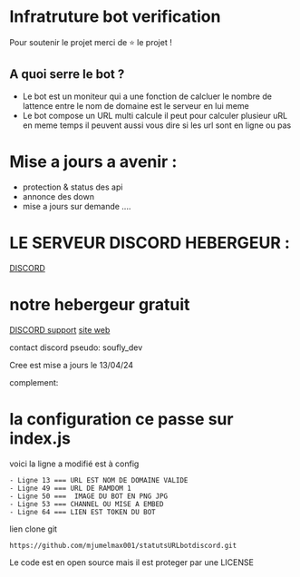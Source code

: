 # Infratruture bot verification

Pour soutenir le projet merci de ⭐ le projet !
## A quoi serre le bot ?
- Le bot est un moniteur qui a une fonction de calcluer le nombre de lattence entre le nom de domaine est le serveur en lui meme
- Le bot compose un URL multi calcule il peut pour calculer plusieur uRL en meme temps il peuvent aussi vous dire si les url sont en ligne ou pas

# Mise a jours a avenir :

- protection & status des api
- annonce des down
- mise a jours sur demande ....

# LE SERVEUR DISCORD HEBERGEUR : 

[DISCORD](https://discord.gg/z3auwsQrUF)

# notre hebergeur gratuit
[DISCORD support]([https://discord.gg/4teNzBabQz](https://discord.gg/emm9Ydegeq))
[site web](https://uniobot.fr/)


contact discord pseudo: 
soufly_dev


Cree est mise a jours le 13/04/24



complement: 
# la configuration ce passe sur index.js

voici la ligne a modifié est à config

```
- Ligne 13 === URL EST NOM DE DOMAINE VALIDE
- Ligne 49 === URL DE RAMDOM 1
- Ligne 50 ===  IMAGE DU BOT EN PNG JPG
- Ligne 53 === CHANNEL OU MISE A EMBED
- Ligne 64 === LIEN EST TOKEN DU BOT
```
lien clone git
```
https://github.com/mjumelmax001/statutsURLbotdiscord.git
```

Le code est en open source mais il est proteger par une LICENSE


